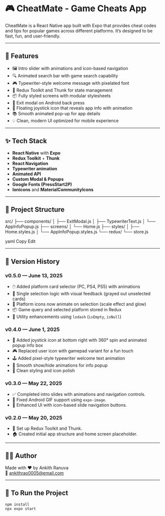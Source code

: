 # 🎮 CheatMate - Game Cheats App

CheatMate is a React Native app built with Expo that provides cheat codes and tips for popular games across different platforms. It’s designed to be fast, fun, and user-friendly.

---

## 🚀 Features

- 🖼️ Intro slider with animations and icon-based navigation  
- 🔍 Animated search bar with game search capability  
- 🎮 Typewriter-style welcome message with pixelated font  
- 📱 Redux Toolkit and Thunk for state management  
- 📦 Fully styled screens with modular stylesheets  
- 🛑 Exit modal on Android back press  
- 💬 Floating joystick icon that reveals app info with animation  
- 📚 Smooth animated pop-up for app details  
- 💡 Clean, modern UI optimized for mobile experience  

---

## ✨ Tech Stack

- **React Native** with **Expo**  
- **Redux Toolkit** + **Thunk**  
- **React Navigation**  
- **Typewriter animation**  
- **Animated API**  
- **Custom Modal & Popups**  
- **Google Fonts (PressStart2P)**  
- **Ionicons** and **MaterialCommunityIcons**

---

## 📂 Project Structure

src/
├── components/
│ ├── ExitModal.js
│ ├── TypewriterText.js
│ └── AppInfoPopup.js
├── screens/
│ └── Home.js
├── styles/
│ ├── Home.styles.js
│ └── AppInfoPopup.styles.js
└── redux/
└── store.js

yaml
Copy
Edit

---

## 📌 Version History

### v0.5.0 — June 13, 2025

- 🖱️ Added platform card selector (PC, PS4, PS5) with animations
- 🎯 Single selection logic with visual feedback (grayed out unselected cards)
- 🌟 Platform icons now animate on selection (scale effect and glow)
- 📦 Game query and selected platform stored in Redux
- 🧪 Utility enhancements using `lodash` (`isEmpty`, `isNull`)

### v0.4.0 — June 1, 2025

- 💬 Added joystick icon at bottom right with 360° spin and animated popup info box  
- 🎮 Replaced user icon with gamepad variant for a fun touch  
- 🕹️ Added pixel-style typewriter welcome text animation  
- 🔄 Smooth show/hide animations for info popup  
- 🎨 Clean styling and icon polish  

### v0.3.0 — May 22, 2025

- ✅ Completed intro slides with animations and navigation controls.  
- 🐛 Fixed Android GIF support using `expo-image`.  
- 🎨 Enhanced UI with icon-based slide navigation buttons.  

### v0.2.0 — May 20, 2025

- 🧠 Set up Redux Toolkit and Thunk.  
- 🏠 Created initial app structure and home screen placeholder.  

---

## 🧑‍💻 Author

Made with ❤️ by Ankith Ranuva  
📧 ankithrao0005@email.com

---

## 📱 To Run the Project

```bash
npm install
npx expo start